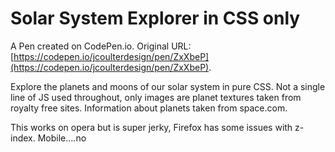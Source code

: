 # Solar System Explorer in CSS only

A Pen created on CodePen.io. Original URL: [https://codepen.io/jcoulterdesign/pen/ZxXbeP](https://codepen.io/jcoulterdesign/pen/ZxXbeP).

Explore the planets and moons of our solar system in pure CSS. Not a single line of JS used throughout, only images are planet textures taken from royalty free sites. Information about planets taken from space.com.

This works on  opera but is super jerky, Firefox has some issues with z-index. Mobile....no